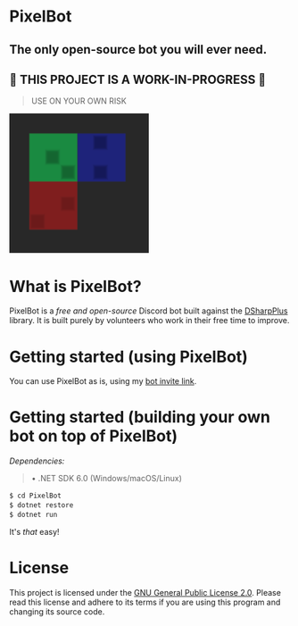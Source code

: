 # PixelBot
## The only open-source bot you will ever need.

## **🚧 THIS PROJECT IS A WORK-IN-PROGRESS 🚧**
> USE ON YOUR OWN RISK

![PixelBot Logo](PixelBot.png)

# What is PixelBot?
PixelBot is a *free and open-source* Discord bot built against the [DSharpPlus](https://github.com/DSharpPlus/DSharpPlus) library.
It is built purely by volunteers who work in their free time to improve.

# Getting started (using PixelBot)
You can use PixelBot as is, using my [bot invite link](https://discord.com/api/oauth2/authorize?client_id=1170285622766874624&permissions=8&scope=applications.commands+bot).

# Getting started (building your own bot on top of PixelBot)

*Dependencies:*
> • .NET SDK 6.0 (Windows/macOS/Linux)

```bash
$ cd PixelBot
$ dotnet restore
$ dotnet run
```
It's *that* easy!

# License 
This project is licensed under the [GNU General Public License 2.0](LICENSE).
Please read this license and adhere to its terms if you are using this program and changing its source code.
